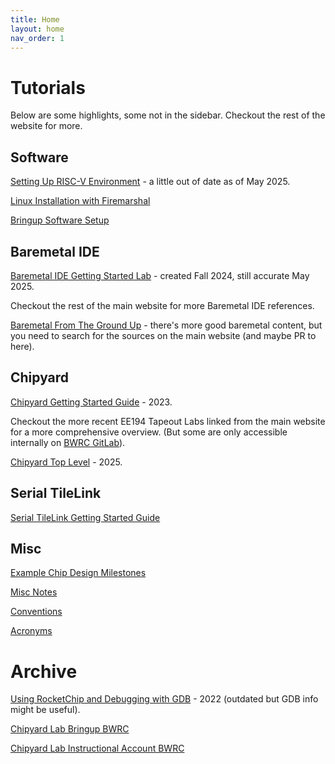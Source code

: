 ```yaml
---
title: Home
layout: home
nav_order: 1
---
```


# Tutorials

Below are some highlights, some not in the sidebar. Checkout the rest of the website for more.

## Software

[Setting Up RISC-V Environment](software/setting-up-riscv-environment.html) - a little out of date as of May 2025.

[Linux Installation with Firemarshal](software/firemarshal-setup.html)

[Bringup Software Setup](software/bringup-software-setup.md)

## Baremetal IDE

[Baremetal IDE Getting Started Lab](baremetal-ide/Baremetal-IDE-Lab.html) - created Fall 2024, still accurate May 2025.

Checkout the rest of the main website for more Baremetal IDE references.

[Baremetal From The Ground Up](software/baremetal-from-the-ground-up.html) - there's more good baremetal content, but you need to search for the sources on the main website (and maybe PR to here).

## Chipyard

[Chipyard Getting Started Guide](chipyard/chipyard-lab/index.html) - 2023.

Checkout the more recent EE194 Tapeout Labs linked from the main website for a more comprehensive overview. 
(But some are only accessible internally on [BWRC GitLab](https://bwrcrepo.eecs.berkeley.edu/ee290c_ee194_intech22)).

[Chipyard Top Level](chipyard/chipyard-toplevel/chipyard-toplevel.html) - 2025. 

## Serial TileLink

[Serial TileLink Getting Started Guide](chipyard/serial-tilelink/index.html)

## Misc

[Example Chip Design Milestones](example-chip-design-milestones/example-chip-design-milestones.html)

[Misc Notes](notes/notes.html)

[Conventions](conventions.html) 

[Acronyms](acronyms.html)

# Archive

[Using RocketChip and Debugging with GDB](chipyard/deprecated/gdb_and_rocketchip.html) - 2022 (outdated but GDB info might be useful). 

[Chipyard Lab Bringup BWRC](chipyard/deprecated/chipyardlab-bringup-bwrc.html)

[Chipyard Lab Instructional Account BWRC](chipyard/deprecated/chipyardlab-bringup-inst.html)

